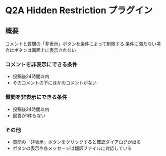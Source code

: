 # Q2A Hidden Restriction プラグイン

## 概要
コメントと質問の「非表示」ボタンを条件によって制限する
条件に満たない場合はボタンは画面上に表示されない

### コメントを非表示にできる条件
  * 投稿後24時間以内
  * そのコメントの下にほかのコメントがない

### 質問を非表示にできる条件
  * 投稿後24時間以内
  * 回答が1件もない

### その他
  * 質問の「非表示」ボタンをクリックすると確認ダイアログが出る
  * ボタンの表示や各メッセージは翻訳ファイルに対応している
